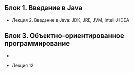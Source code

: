 ## Блок 1. Введение в Java

* Лекция 2. Введение в Java: JDK, JRE, JVM, IntelliJ IDEA

  

## Блок 3. Объектно-ориентированное программирование

*

* Лекция 12
[](https://github.com/Elena-Yakovleva/Java-project/tree/main/src/main/java/lection12)